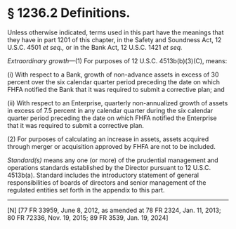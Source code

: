 # § 1236.2   Definitions.

Unless otherwise indicated, terms used in this part have the meanings that they have in part 1201 of this chapter, in the Safety and Soundness Act, 12 U.S.C. 4501 *et seq.,* or in the Bank Act, 12 U.S.C. 1421 *et seq.*

*Extraordinary growth*—(1) For purposes of 12 U.S.C. 4513b(b)(3)(C), means:


(i) With respect to a Bank, growth of non-advance assets in excess of 30 percent over the six calendar quarter period preceding the date on which FHFA notified the Bank that it was required to submit a corrective plan; and


(ii) With respect to an Enterprise, quarterly non-annualized growth of assets in excess of 7.5 percent in any calendar quarter during the six calendar quarter period preceding the date on which FHFA notified the Enterprise that it was required to submit a corrective plan.


(2) For purposes of calculating an increase in assets, assets acquired through merger or acquisition approved by FHFA are not to be included.


*Standard(s)* means any one (or more) of the prudential management and operations standards established by the Director pursuant to 12 U.S.C. 4513b(a). Standard includes the introductory statement of general responsibilities of boards of directors and senior management of the regulated entities set forth in the appendix to this part.





---

[N] [77 FR 33959, June 8, 2012, as amended at 78 FR 2324, Jan. 11, 2013; 80 FR 72336, Nov. 19, 2015; 89 FR 3539, Jan. 19, 2024]






